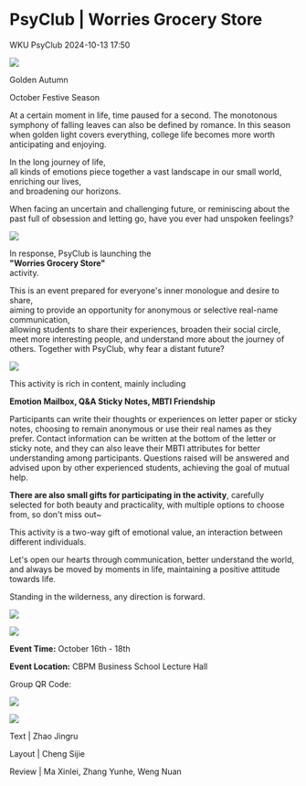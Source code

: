 # PsyClub | Worries Grocery Store
WKU PsyClub  2024-10-13 17:50

![](86085f81e8b3d7de129484e464356c51.png)

Golden Autumn

October Festive Season

At a certain moment in life, time paused for a second. The monotonous symphony of falling leaves can also be defined by romance. In this season when golden light covers everything, college life becomes more worth anticipating and enjoying.

In the long journey of life,  
all kinds of emotions piece together a vast landscape in our small world,  
enriching our lives,  
and broadening our horizons.

When facing an uncertain and challenging future, or reminiscing about the past full of obsession and letting go, have you ever had unspoken feelings?

![](867c216163054c00e09c429f0c11a213.png)

In response, PsyClub is launching the  
**"Worries Grocery Store"**  
activity.

This is an event prepared for everyone's inner monologue and desire to share,  
aiming to provide an opportunity for anonymous or selective real-name communication,  
allowing students to share their experiences, broaden their social circle, meet more interesting people, and understand more about the journey of others. Together with PsyClub, why fear a distant future?

![](cca9f5a5379867975995ead29ef74137.png)

This activity is rich in content, mainly including

**Emotion Mailbox, Q&A Sticky Notes, MBTI Friendship**

Participants can write their thoughts or experiences on letter paper or sticky notes, choosing to remain anonymous or use their real names as they prefer. Contact information can be written at the bottom of the letter or sticky note, and they can also leave their MBTI attributes for better understanding among participants. Questions raised will be answered and advised upon by other experienced students, achieving the goal of mutual help.

**There are also small gifts for participating in the activity**, carefully selected for both beauty and practicality, with multiple options to choose from, so don't miss out~

This activity is a two-way gift of emotional value, an interaction between different individuals.

Let's open our hearts through communication, better understand the world, and always be moved by moments in life, maintaining a positive attitude towards life.

Standing in the wilderness, any direction is forward.

![](e2448bb9afc1ecac565746b004fb9c45.png)

![](cd282b27aeb759072010cd66ae77ff3f.png)

**Event Time:** October 16th - 18th

**Event Location:** CBPM Business School Lecture Hall

Group QR Code:

![](ec975297d6d1f2d87b3e428d66a385d2.png)

![](c72d5dafebd8caf2c3c08e9ce9dfa964.png)

Text | Zhao Jingru

Layout | Cheng Sijie

Review | Ma Xinlei, Zhang Yunhe, Weng Nuan

